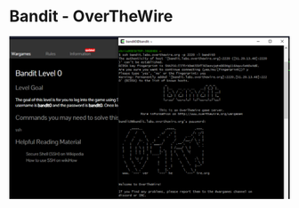 # Bandit - OverTheWire

![App Screenshot](https://github.com/v-Chriz-v/Seguridad_Datos/blob/main/Bitacora/Segundo%20parcial/Bandit/Level%200.png)